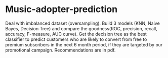 # Music-adopter-prediction

Deal with imbalanced dataset (oversampling).
Build 3 models (KNN, Naive Bayes, Decision Tree) and compare the goodness(ROC, precision, recall, accuracy, F-measure, AUC curve).
Get the decision tree as the best classifier to predict customers who are likely to convert from free to premium subscribers in the next 6 month period, if they are targeted by our promotional campaign.
Recommendations are in pdf.

